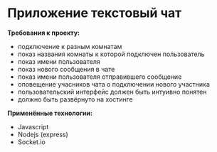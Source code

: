 # Приложение текстовый чат

**Требования к проекту:**

-   подключение к разным комнатам
-   показ названия комнаты к которой подключен пользователь
-   показ имени пользователя
-   показ нового сообщения в чате
-   показ имени пользователя отправившего сообщение
-   оповещение учасников чата о подключении нового участника
-   пользовательский интерфейс должен быть интуивно понятен
-   должно быть развёрнуто на хостинге

**Применённые технологии:**

-   Javascript
-   Nodejs (express)
-   Socket.io
